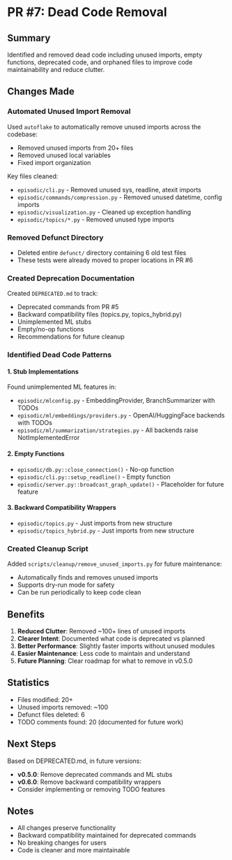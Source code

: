 # PR #7: Dead Code Removal

## Summary
Identified and removed dead code including unused imports, empty functions, deprecated code, and orphaned files to improve code maintainability and reduce clutter.

## Changes Made

### Automated Unused Import Removal
Used `autoflake` to automatically remove unused imports across the codebase:
- Removed unused imports from 20+ files
- Removed unused local variables
- Fixed import organization

Key files cleaned:
- `episodic/cli.py` - Removed unused sys, readline, atexit imports
- `episodic/commands/compression.py` - Removed unused datetime, config imports
- `episodic/visualization.py` - Cleaned up exception handling
- `episodic/topics/*.py` - Removed unused type imports

### Removed Defunct Directory
- Deleted entire `defunct/` directory containing 6 old test files
- These tests were already moved to proper locations in PR #6

### Created Deprecation Documentation
Created `DEPRECATED.md` to track:
- Deprecated commands from PR #5
- Backward compatibility files (topics.py, topics_hybrid.py)
- Unimplemented ML stubs
- Empty/no-op functions
- Recommendations for future cleanup

### Identified Dead Code Patterns

#### 1. Stub Implementations
Found unimplemented ML features in:
- `episodic/mlconfig.py` - EmbeddingProvider, BranchSummarizer with TODOs
- `episodic/ml/embeddings/providers.py` - OpenAI/HuggingFace backends with TODOs
- `episodic/ml/summarization/strategies.py` - All backends raise NotImplementedError

#### 2. Empty Functions
- `episodic/db.py::close_connection()` - No-op function
- `episodic/cli.py::setup_readline()` - Empty function
- `episodic/server.py::broadcast_graph_update()` - Placeholder for future feature

#### 3. Backward Compatibility Wrappers
- `episodic/topics.py` - Just imports from new structure
- `episodic/topics_hybrid.py` - Just imports from new structure

### Created Cleanup Script
Added `scripts/cleanup/remove_unused_imports.py` for future maintenance:
- Automatically finds and removes unused imports
- Supports dry-run mode for safety
- Can be run periodically to keep code clean

## Benefits

1. **Reduced Clutter**: Removed ~100+ lines of unused imports
2. **Clearer Intent**: Documented what code is deprecated vs planned
3. **Better Performance**: Slightly faster imports without unused modules
4. **Easier Maintenance**: Less code to maintain and understand
5. **Future Planning**: Clear roadmap for what to remove in v0.5.0

## Statistics

- Files modified: 20+
- Unused imports removed: ~100
- Defunct files deleted: 6
- TODO comments found: 20 (documented for future work)

## Next Steps

Based on DEPRECATED.md, in future versions:
- **v0.5.0**: Remove deprecated commands and ML stubs
- **v0.6.0**: Remove backward compatibility wrappers
- Consider implementing or removing TODO features

## Notes

- All changes preserve functionality
- Backward compatibility maintained for deprecated commands
- No breaking changes for users
- Code is cleaner and more maintainable